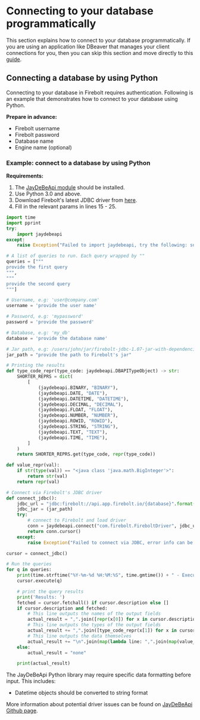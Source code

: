 # Connecting to your database programmatically

This section explains how to connect to your database programmatically. If you are using an application like DBeaver that manages your client connections for you, then you can skip this section and move directly to this [guide](../integrations/other-integrations/setting-up-dbeaver-jdbc-connection-to-firebolt.md).

## Connecting a database by using Python

Connecting to your database in Firebolt requires authentication. Following is an example that demonstrates how to connect to your database using Python.

**Prepare in advance:**

* Firebolt username
* Firebolt password
* Database name
* Engine name (optional)

### Example: connect to a database by using Python

**Requirements:**

1. The [JayDeBeApi module](https://pypi.org/project/JayDeBeApi/) should be installed.
2. Use Python 3.0 and above.
3. Download Firebolt's latest JDBC driver from [here](../integrations/connecting-via-jdbc.md#downloading-the-driver).
4. Fill in the relevant params in lines 15 - 25.

```python
import time
import pprint
try:
    import jaydebeapi  
except:
    raise Exception("Failed to import jaydebeapi, try the following: sudo pip3 install JayDeBeApi")

# A list of queries to run. Each query wrapped by ""
queries = ["""
provide the first query
""",
"""
provide the second query
"""]

# Username, e.g: 'user@company.com'
username = 'provide the user name'

# Password, e.g: 'mypassword'
password = 'provide the password'

# Database, e.g: 'my_db'
database = 'provide the database name'

# Jar path, e.g: /users/john/jar/firebolt-jdbc-1.07-jar-with-dependencies.jar'
jar_path = "provide the path to Firebolt's jar"

# Printing the results
def type_code_repr(type_code: jaydebeapi.DBAPITypeObject) -> str:
    SHORTER_REPRS = dict(
        [
            (jaydebeapi.BINARY, "BINARY"),
            (jaydebeapi.DATE, "DATE"),
            (jaydebeapi.DATETIME, "DATETIME"),
            (jaydebeapi.DECIMAL, "DECIMAL"),
            (jaydebeapi.FLOAT, "FLOAT"),
            (jaydebeapi.NUMBER, "NUMBER"),
            (jaydebeapi.ROWID, "ROWID"),
            (jaydebeapi.STRING, "STRING"),
            (jaydebeapi.TEXT, "TEXT"),
            (jaydebeapi.TIME, "TIME"),
        ]
    )
    return SHORTER_REPRS.get(type_code, repr(type_code))

def value_repr(val):
    if str(type(val)) == "<java class 'java.math.BigInteger'>":
        return str(val)
    return repr(val)

# Connect via Firebolt's JDBC driver
def connect_jdbc():
    jdbc_url = "jdbc:firebolt://api.app.firebolt.io/{database}".format(database=database)
    jdbc_jar = (jar_path)
    try:
        # connect to Firebolt and load driver
        conn = jaydebeapi.connect("com.firebolt.FireboltDriver", jdbc_url, [username, password], jdbc_jar)
        return conn.cursor()
    except:
        raise Exception("Failed to connect via JDBC, error info can be found in logs/firebolt-jdbc.log in the directory you saved the script")

cursor = connect_jdbc()

# Run the queries
for q in queries:
    print(time.strftime("%Y-%m-%d %H:%M:%S", time.gmtime()) + " - Executing: " + q)
    cursor.execute(q)

    # print the query results
    print('Results: ')
    fetched = cursor.fetchall() if cursor.description else []
    if cursor.description and fetched:
        # This line outputs the names of the output fields
        actual_result = ",".join([repr(x[0]) for x in cursor.description]) + "\n"
        # This line outputs the types of the output fields
        actual_result += ",".join([type_code_repr(x[1]) for x in cursor.description]) + "\n"
        # This line outputs the data themselves
        actual_result += "\n".join(map(lambda line: ",".join(map(value_repr, line)), fetched))
    else:
        actual_result = "none"

    print(actual_result)
```


The JayDeBeApi Python library may require specific data formatting before input. This includes:

* Datetime objects should be converted to string format

More information about potential driver issues can be found on [JayDeBeApi Github page](https://github.com/baztian/jaydebeapi).

